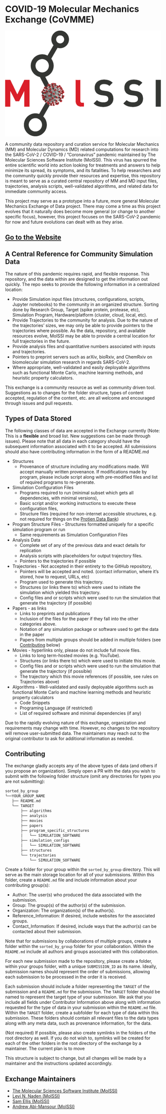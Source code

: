 # COVID-19 Molecular Mechanics Exchange (CoVMME)

![MolSSI and the Community VS. COVID-19](repo_management/MolSSI-Logo-covid.png "MolSSI and the Community VS. COVID-19")

A community data repository and curation service for Molecular Mechanics (MM) and Molecular Dynamics (MD) 
related computations for research into the SARS-CoV-2 / COVID-19 / ”Coronavirus” pandemic maintained 
by The Molecular Sciences Software Institute (MolSSI). 
This virus has spurred the entire scientific world into action looking for treatments and answers to 
help minimize its spread, its symptoms, and its fatalities. 
To help researchers and the community quickly provide their resources and expertise, 
this repository is meant to serve as a curated central repository of MM and MD input files, 
trajectories, analysis scripts, well-validated algorithms, and related data for immediate community 
access.

This project may serve as a prototype into a future, more general Molecular Mechanics Exchange of Data 
project. There may come a time as this project evolves that it naturally does become more general (or 
change to another specific focus), however, this project focuses on the SARS-CoV-2 pandemic for now and 
future evolutions can dealt with as they arise. 

## [Go to the Website](https://molssi.github.io/CoVMME/)

## A Central Reference for Community Simulation Data

The nature of this pandemic requires rapid, and flexible response. This repository, and the data 
within are designed to get the information out quickly. The repo seeks to provide the following information
in a centralized location:

* Provide Simulation input files (structures, configurations, scripts, Jupyter notebooks) 
  to the community in an organized structure. Sorting done by Research Group, Target (spike protein, protease, etc), 
  Simulation Program, Hardware/platform (cluster, cloud, local, etc).
* Provide Trajectories to the community for analysis. Due to the nature of the trajectories’ sizes, 
  we may only be able to provide pointers to the trajectories where possible. As the data, repository, 
  and available resources evolve, MolSSI may be able to provide a central location for full trajectories
  in the future.
* Provide analysis files and quantitative numbers associated with inputs and trajectories.
* Pointers to preprint servers such as arXiv, bioRxiv, and ChemRxiv on biomolecular simulation research in regards 
  SARS-CoV-2.
* Where appropriate, well-validated and easily deployable algorithms such as functional Monte Carlo, machine 
  learning methods, and heuristic property calculators.
  
This exchange is a community resource as well as community driven tool. Suggestions as to changes for 
the folder structure, types of content accepted, regulation of the content, etc. are all welcome and 
encouraged through issues and pull requests.

## Types of Data Stored

The following classes of data are accepted in the Exchange currently (Note: This is a **flexible** and 
 broad list. New suggestions can be made through issues). Please note that all data in each category 
 should have the subsequent information associated with it to be accepted. All submissions should also 
 have contributing information in the form of a README.md

* Structures
    * Provenance of structure including any modifications made. Will accept manually written provenance. 
      If modifications made by program, please include script along with pre-modified files and list of required 
      programs to re-generate.
* Simulation Configuration Files
    * Programs required to run (minimal subset which gets all dependencies, with minimal versions), 
    * Basic script and/or working instructions to execute these configuration files, 
    * Structure files (required for non-internet accessible structures, e.g. not required for things on the 
      [Protien Data Bank](https://www.rcsb.org/))
* Program Structure Files - Structures formatted uniquely for a specific simulation program or run 
    * Same requirements as Simulation Configuration Files
* Analysis Data 
    * Complete set of any of the previous data and exact details for replication
    * Analysis scripts with placeholders for output trajectory files.
    * Pointers to the trajectories if possible
* Trajectories - Not accepted in their entirety to the GitHub repository, 
    * Pointers will be accepted and noted. (contact information, where it’s stored, how to request, URLs, etc)
    * Program used to generate this trajectory.
    * Structures (or links there to) which were used to initiate the simulation which yielded this trajectory.
    * Config files and or scripts which were used to run the simulation that generate the trajectory (if possible)
* Papers - as links
    * Links to preprints and publications
    * Inclusion of the files for the paper if they fall into the other categories above.
    * Notation of any simulation package or software used to get the data in the paper
    * Papers from multiple groups should be added in multiple folders (see [Contributing](#contributing) below)
* Movies - hyperlinks only, please do not include full movie files.
    * Links to long term-hosted movies (e.g. YouTube).
    * Structures (or links there to) which were used to initiate this movie.
    * Config files and or scripts which were used to run the simulation that generate the trajectory (if possible)
    * The trajectory which this movie references (if possible, see rules on Trajectories above)
* Algorithms - Well-validated and easily deployable algorithms such as functional Monte Carlo and machine learning methods and heuristic property calculators
    * Code Snippets
    * Programing Language (if restricted)
    * List of required software and minimal dependencies (if any)

Due to the rapidly evolving nature of this exchange, organization and requirements may change with time. However, 
no changes to the repository will remove user-submitted data. The maintainers may reach out to the original 
contributor to ask for additional information as needed.  


## Contributing

The exchange gladly accepts any of the above types of data (and others if you propose an organization). 
Simply open a PR with the data you wish to submit with the following folder structure (omit any directories 
for types you are not submitting):

```
sorted_by_group
└──YOUR_GROUP_NAME
   ├── README.md
   └── TARGET
       ├── algorithms
       ├── analysis
       ├── movies
       ├── papers
       ├── program_specific_structures
       │   └── SIMULATION_SOFTWARE
       ├── simulation_configs
       │   └── SIMULATION_SOFTWARE
       ├── structures
       └── trajectories
           └── SIMULATION_SOFTWARE
```

Create a folder for your group within the `sorted_by_group` directory. This will serve as the main storage location for all of your submissions. Within this folder, create a `README.md` file and include information about your contributing group(s):
* Author: The user(s) who produced the data associated with the submission.
* Group: The group(s) of the author(s) of the submission.
* Organization: The organization(s) of the author(s).
* Reference_Information: If desired, include websites for the associated groups.
* Contact_Information: If desired, include ways that the author(s) can be contacted about their submission.

Note that for submissions by collaborations of multiple groups, create a folder within the `sorted_by_group` folder for your collaboration. Within the `README.md` include all authors and groups associated with this collaboration.

For each new submission made to the repository, please create a folder, within your groups folder, with a unique `SUBMISSION_ID` as its name. Ideally, submission names should represent the order of submissions, allowing each submission to be processed in the order it is received.

Each submission should include a folder representing the `TARGET` of the submission and a `README.md` for the submission. The `TARGET` folder should be named to represent the target type of your submission. We ask that you include all fields under Contributor Information above along with information requested for the type of data in your submission within the `README.md` file.
Within the `TARGET` folder, create a subfolder for each type of data within this submission. These folders should contain all relevant files to the data types along with any meta data, such as provenance information, for the data.

(Not required) If possible, please also create symlinks in the folders of the root directory as well. If you do not 
wish to, symlinks will be created for each of the other folders in the root directory of the exchange by a maintainer.
The current plan is to move 

This structure is subject to change, but all changes will be made by a maintainer and the instructions 
updated accordingly.

## Exchange Maintainers 

* [The Molecular Sciences Software Institute (MolSSI)](molssi.org)
* [Levi N. Naden (MolSSI)](https://github.com/lnaden)
* [Sam Ellis (MolSSI)](https://github.com/sjayellis)
* [Andrew Abi-Mansour (MolSSI)](https://github.com/Andrew-AbiMansour)

